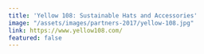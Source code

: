 ```yaml
---
title: 'Yellow 108: Sustainable Hats and Accessories'
image: "/assets/images/partners-2017/yellow-108.jpg"
link: https://www.yellow108.com/
featured: false
---
```


